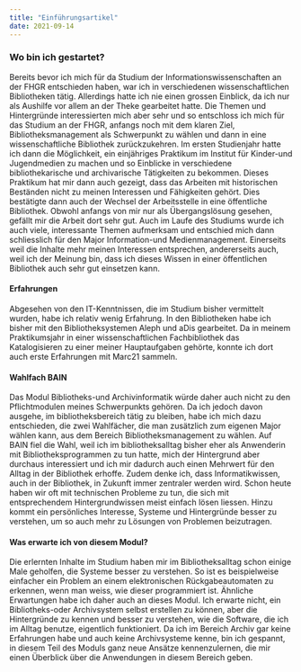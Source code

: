 ```yaml
---
title: "Einführungsartikel"
date: 2021-09-14
---
```

<h3> Wo bin ich gestartet?</h3>

Bereits bevor ich mich für da Studium der Informationswissenschaften an der FHGR entschieden haben, war ich in verschiedenen wissenschaftlichen Bibliotheken tätig. Allerdings hatte ich nie einen grossen Einblick, da ich nur als Aushilfe vor allem an der Theke gearbeitet hatte. Die Themen und Hintergründe interessierten mich aber sehr und so entschloss ich mich für das Studium an der FHGR, anfangs noch mit dem klaren Ziel, Bibliotheksmanagement als Schwerpunkt zu wählen und dann in eine wissenschaftliche Bibliothek zurückzukehren. Im ersten Studienjahr hatte ich dann die Möglichkeit, ein einjähriges Praktikum im Institut für Kinder-und Jugendmedien zu machen und so Einblicke in verschiedene bibliothekarische und archivarische Tätigkeiten zu bekommen. Dieses Praktikum hat mir dann auch gezeigt, dass das Arbeiten mit historischen Beständen nicht zu meinen Interessen und Fähigkeiten gehört. Dies bestätigte dann auch der Wechsel der Arbeitsstelle in eine öffentliche Bibliothek. Obwohl anfangs von mir nur als Übergangslösung gesehen, gefällt mir die Arbeit dort sehr gut. 
Auch im Laufe des Studiums wurde ich auch viele, interessante Themen aufmerksam und entschied mich dann schliesslich für den Major Information-und Medienmanagement. Einerseits weil die Inhalte mehr meinen Interessen entsprechen, andererseits auch, weil ich der Meinung bin, dass ich dieses Wissen in einer öffentlichen Bibliothek auch sehr gut einsetzen kann. 

<h4>Erfahrungen</h4>

Abgesehen von den IT-Kenntnissen, die im Studium bisher vermittelt wurden, habe ich relativ wenig Erfahrung. In den Bibliotheken habe ich bisher mit den Bibliotheksystemen Aleph und aDis gearbeitet. Da in meinem Praktikumsjahr in einer wissenschaftlichen Fachbibliothek das Katalogisieren zu einer meiner Hauptaufgaben gehörte, konnte ich dort auch erste Erfahrungen mit Marc21 sammeln.

<h4>Wahlfach BAIN</h4>

Das Modul Bibliotheks-und Archivinformatik würde daher auch nicht zu den Pflichtmodulen meines Schwerpunkts gehören. Da ich jedoch davon ausgehe, im bibliotheksbereich tätig zu bleiben, habe ich mich dazu entschieden, die zwei Wahlfächer, die man zusätzlich zum eigenen Major wählen kann, aus dem Bereich Bibliotheksmanagement zu wählen. Auf BAIN fiel die Wahl, weil ich im bibliotheksalltag bisher eher als Anwenderin mit Bibliotheksprogrammen zu tun hatte, mich der Hintergrund aber durchaus interessiert und ich mir dadurch auch einen Mehrwert für den Alltag in der Bibliothek erhoffe. Zudem denke ich, dass Informatikwissen, auch in der Bibliothek, in Zukunft immer zentraler werden wird. Schon heute haben wir oft mit technischen Probleme zu tun, die sich mit entsprechendem Hintergrundwissen meist einfach lösen liessen. Hinzu kommt ein persönliches Interesse, Systeme und Hintergründe besser zu verstehen, um so auch mehr zu Lösungen von Problemen beizutragen. 

<h4>Was erwarte ich von diesem Modul?</h4>

Die erlernten Inhalte im Studium haben mir im Bibliotheksalltag schon einige Male geholfen, die Systeme besser zu verstehen. So ist es beispielweise einfacher ein Problem an einem elektronischen Rückgabeautomaten zu erkennen, wenn man weiss, wie dieser programmiert ist. Ähnliche Erwartungen habe ich daher auch an dieses Modul. Ich erwarte nicht, ein Bibliotheks-oder Archivsystem selbst erstellen zu können, aber die Hintergründe zu kennen und besser zu verstehen, wie die Software, die ich im Alltag benutze, eigentlich funktioniert. Da ich im Bereich Archiv gar keine Erfahrungen habe und auch keine Archivsysteme kenne, bin ich gespannt, in diesem Teil des Moduls ganz neue Ansätze kennenzulernen, die mir einen Überblick über die Anwendungen in diesem Bereich geben. 

